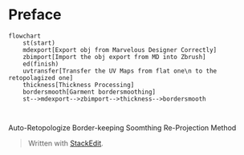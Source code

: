 # Preface


```mermaid
flowchart
	st(start)
	mdexport[Export obj from Marvelous Designer Correctly]
	zbimport[Import the obj export from MD into Zbrush]
	ed(finish)
	uvtransfer[Transfer the UV Maps from flat one\n to the retopolagized one]
	thickness[Thickness Processing]
	bordersmooth[Garment bordersmoothing]
	st-->mdexport-->zbimport-->thickness-->bordersmooth
	


```

Auto-Retopologize
Border-keeping Soomthing 
Re-Projection Method


> Written with [StackEdit](https://stackedit.io/).
<!--stackedit_data:
eyJoaXN0b3J5IjpbMTI1Njc3Nzg2OSwtMTc4ODQwNjYyNiwxNz
Y5ODAyNjgsLTY2MDA1MzIwMCwxMTc4MzI4MjYzXX0=
-->
